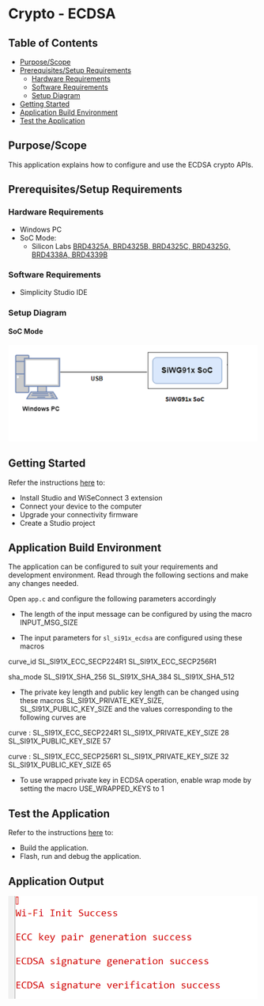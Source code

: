 # Crypto - ECDSA

## Table of Contents

- [Purpose/Scope](#purposescope) 
- [Prerequisites/Setup Requirements](#prerequisitessetup-requirements)
  - [Hardware Requirements](#hardware-requirements)
  - [Software Requirements](#software-requirements)
  - [Setup Diagram](#setup-diagram)
- [Getting Started](#getting-started)
- [Application Build Environment](#application-build-environment)
- [Test the Application](#test-the-application)

## Purpose/Scope

This application explains how to configure and use the ECDSA crypto APIs.

## Prerequisites/Setup Requirements

### Hardware Requirements

- Windows PC
- SoC Mode:
  - Silicon Labs [BRD4325A, BRD4325B, BRD4325C, BRD4325G, BRD4338A, BRD4339B](https://www.silabs.com/)

### Software Requirements

- Simplicity Studio IDE

### Setup Diagram

#### SoC Mode 

  ![Figure: Setup Diagram SoC Mode for Crypto ECDH Example](resources/readme/setup_diagram_soc.png)

## Getting Started

Refer the instructions [here](https://docs.silabs.com/wiseconnect/latest/wiseconnect-getting-started/) to:

- Install Studio and WiSeConnect 3 extension
- Connect your device to the computer
- Upgrade your connectivity firmware
- Create a Studio project

## Application Build Environment

The application can be configured to suit your requirements and development environment. Read through the following sections and make any changes needed.

Open `app.c` and configure the following parameters accordingly

- The length of the input message can be configured by using the macro INPUT_MSG_SIZE

- The input parameters for `sl_si91x_ecdsa` are configured using these macros

curve_id
  SL_SI91X_ECC_SECP224R1
  SL_SI91X_ECC_SECP256R1

sha_mode
  SL_SI91X_SHA_256
  SL_SI91X_SHA_384
  SL_SI91X_SHA_512

- The private key length and public key length can be changed using these macros SL_SI91X_PRIVATE_KEY_SIZE,  SL_SI91X_PUBLIC_KEY_SIZE and the values corresponding to the following curves are

curve : SL_SI91X_ECC_SECP224R1
  SL_SI91X_PRIVATE_KEY_SIZE 28
  SL_SI91X_PUBLIC_KEY_SIZE  57

curve : SL_SI91X_ECC_SECP256R1
  SL_SI91X_PRIVATE_KEY_SIZE 32
  SL_SI91X_PUBLIC_KEY_SIZE  65

- To use wrapped private key in ECDSA operation, enable wrap mode by setting the macro USE_WRAPPED_KEYS to 1

## Test the Application

Refer to the instructions [here](https://docs.silabs.com/wiseconnect/latest/wiseconnect-getting-started/) to:

- Build the application.
- Flash, run and debug the application.

## Application Output

  ![ECDH Output](resources/readme/output.png)
